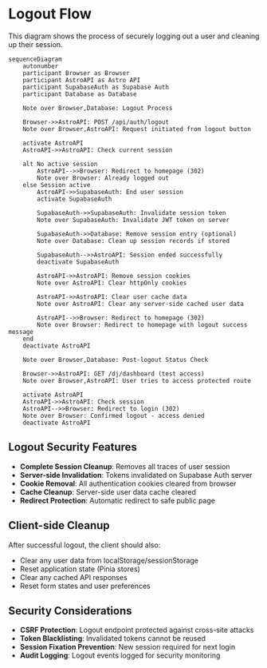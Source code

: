 # Logout Flow

This diagram shows the process of securely logging out a user and cleaning up their session.

```mermaid
sequenceDiagram
    autonumber
    participant Browser as Browser
    participant AstroAPI as Astro API
    participant SupabaseAuth as Supabase Auth
    participant Database as Database

    Note over Browser,Database: Logout Process

    Browser->>AstroAPI: POST /api/auth/logout
    Note over Browser,AstroAPI: Request initiated from logout button

    activate AstroAPI
    AstroAPI->>AstroAPI: Check current session

    alt No active session
        AstroAPI-->>Browser: Redirect to homepage (302)
        Note over Browser: Already logged out
    else Session active
        AstroAPI->>SupabaseAuth: End user session
        activate SupabaseAuth

        SupabaseAuth->>SupabaseAuth: Invalidate session token
        Note over SupabaseAuth: Invalidate JWT token on server

        SupabaseAuth->>Database: Remove session entry (optional)
        Note over Database: Clean up session records if stored

        SupabaseAuth-->>AstroAPI: Session ended successfully
        deactivate SupabaseAuth

        AstroAPI->>AstroAPI: Remove session cookies
        Note over AstroAPI: Clear httpOnly cookies

        AstroAPI->>AstroAPI: Clear user cache data
        Note over AstroAPI: Clear any server-side cached user data

        AstroAPI-->>Browser: Redirect to homepage (302)
        Note over Browser: Redirect to homepage with logout success message
    end
    deactivate AstroAPI

    Note over Browser,Database: Post-logout Status Check

    Browser->>AstroAPI: GET /dj/dashboard (test access)
    Note over Browser,AstroAPI: User tries to access protected route

    activate AstroAPI
    AstroAPI->>AstroAPI: Check session
    AstroAPI-->>Browser: Redirect to login (302)
    Note over Browser: Confirmed logout - access denied
    deactivate AstroAPI
```

## Logout Security Features

- **Complete Session Cleanup**: Removes all traces of user session
- **Server-side Invalidation**: Tokens invalidated on Supabase Auth server
- **Cookie Removal**: All authentication cookies cleared from browser
- **Cache Cleanup**: Server-side user data cache cleared
- **Redirect Protection**: Automatic redirect to safe public page

## Client-side Cleanup

After successful logout, the client should also:

- Clear any user data from localStorage/sessionStorage
- Reset application state (Pinia stores)
- Clear any cached API responses
- Reset form states and user preferences

## Security Considerations

- **CSRF Protection**: Logout endpoint protected against cross-site attacks
- **Token Blacklisting**: Invalidated tokens cannot be reused
- **Session Fixation Prevention**: New session required for next login
- **Audit Logging**: Logout events logged for security monitoring
